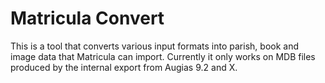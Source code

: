 # Matricula Convert

This is a tool that converts various input formats into parish, book and image data that Matricula can import. Currently it only works on MDB files produced by the internal export from Augias 9.2 and X.

